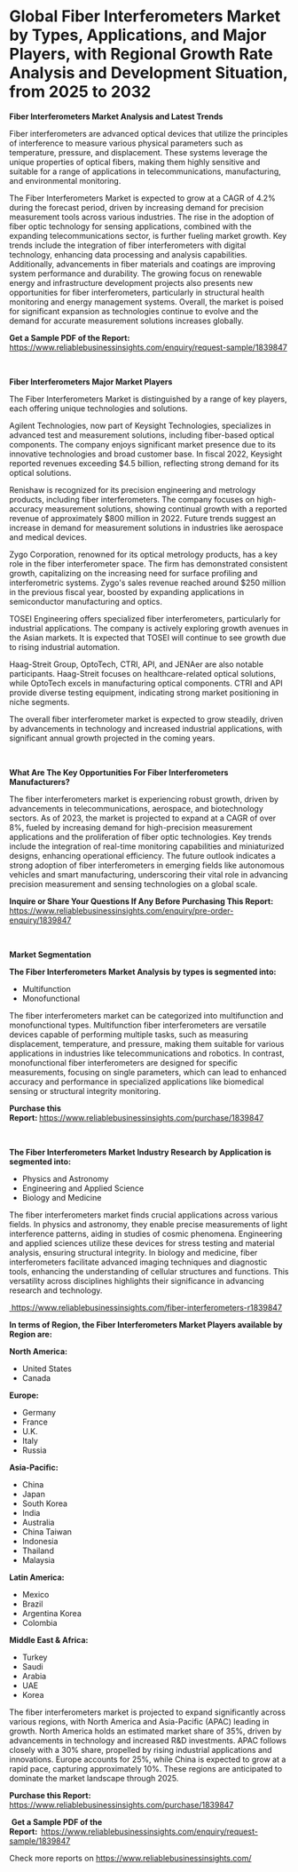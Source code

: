 <p><h1>Global Fiber Interferometers Market by Types, Applications, and Major Players, with Regional Growth Rate Analysis and Development Situation, from 2025 to 2032</h1></p><p><strong>Fiber Interferometers Market Analysis and Latest Trends</strong></p>
<p><p>Fiber interferometers are advanced optical devices that utilize the principles of interference to measure various physical parameters such as temperature, pressure, and displacement. These systems leverage the unique properties of optical fibers, making them highly sensitive and suitable for a range of applications in telecommunications, manufacturing, and environmental monitoring.</p><p>The Fiber Interferometers Market is expected to grow at a CAGR of 4.2% during the forecast period, driven by increasing demand for precision measurement tools across various industries. The rise in the adoption of fiber optic technology for sensing applications, combined with the expanding telecommunications sector, is further fueling market growth. Key trends include the integration of fiber interferometers with digital technology, enhancing data processing and analysis capabilities. Additionally, advancements in fiber materials and coatings are improving system performance and durability. The growing focus on renewable energy and infrastructure development projects also presents new opportunities for fiber interferometers, particularly in structural health monitoring and energy management systems. Overall, the market is poised for significant expansion as technologies continue to evolve and the demand for accurate measurement solutions increases globally.</p></p>
<p><strong>Get a Sample PDF of the Report:&nbsp;</strong> <a href="https://www.reliablebusinessinsights.com/enquiry/request-sample/1839847?utm_campaign=75&utm_medium=2&utm_source=Github&utm_content=ia&utm_term=10042025&utm_id=fiber-interferometers">https://www.reliablebusinessinsights.com/enquiry/request-sample/1839847</a></p>
<p>&nbsp;</p>
<p><strong>Fiber Interferometers Major Market Players</strong></p>
<p><p>The Fiber Interferometers Market is distinguished by a range of key players, each offering unique technologies and solutions. </p><p>Agilent Technologies, now part of Keysight Technologies, specializes in advanced test and measurement solutions, including fiber-based optical components. The company enjoys significant market presence due to its innovative technologies and broad customer base. In fiscal 2022, Keysight reported revenues exceeding $4.5 billion, reflecting strong demand for its optical solutions.</p><p>Renishaw is recognized for its precision engineering and metrology products, including fiber interferometers. The company focuses on high-accuracy measurement solutions, showing continual growth with a reported revenue of approximately $800 million in 2022. Future trends suggest an increase in demand for measurement solutions in industries like aerospace and medical devices.</p><p>Zygo Corporation, renowned for its optical metrology products, has a key role in the fiber interferometer space. The firm has demonstrated consistent growth, capitalizing on the increasing need for surface profiling and interferometric systems. Zygo's sales revenue reached around $250 million in the previous fiscal year, boosted by expanding applications in semiconductor manufacturing and optics.</p><p>TOSEI Engineering offers specialized fiber interferometers, particularly for industrial applications. The company is actively exploring growth avenues in the Asian markets. It is expected that TOSEI will continue to see growth due to rising industrial automation.</p><p>Haag-Streit Group, OptoTech, CTRI, API, and JENAer are also notable participants. Haag-Streit focuses on healthcare-related optical solutions, while OptoTech excels in manufacturing optical components. CTRI and API provide diverse testing equipment, indicating strong market positioning in niche segments.</p><p>The overall fiber interferometer market is expected to grow steadily, driven by advancements in technology and increased industrial applications, with significant annual growth projected in the coming years.</p></p>
<p>&nbsp;</p>
<p><strong>What Are The Key Opportunities For Fiber Interferometers Manufacturers?</strong></p>
<p><p>The fiber interferometers market is experiencing robust growth, driven by advancements in telecommunications, aerospace, and biotechnology sectors. As of 2023, the market is projected to expand at a CAGR of over 8%, fueled by increasing demand for high-precision measurement applications and the proliferation of fiber optic technologies. Key trends include the integration of real-time monitoring capabilities and miniaturized designs, enhancing operational efficiency. The future outlook indicates a strong adoption of fiber interferometers in emerging fields like autonomous vehicles and smart manufacturing, underscoring their vital role in advancing precision measurement and sensing technologies on a global scale.</p></p>
<p><strong>Inquire or Share Your Questions If Any Before Purchasing This Report:</strong> <a href="https://www.reliablebusinessinsights.com/enquiry/pre-order-enquiry/1839847?utm_campaign=75&utm_medium=2&utm_source=Github&utm_content=ia&utm_term=10042025&utm_id=fiber-interferometers">https://www.reliablebusinessinsights.com/enquiry/pre-order-enquiry/1839847</a></p>
<p>&nbsp;</p>
<p><strong>Market Segmentation</strong></p>
<p><strong>The Fiber Interferometers Market Analysis by types is segmented into:</strong></p>
<p><ul><li>Multifunction</li><li>Monofunctional</li></ul></p>
<p><p>The fiber interferometers market can be categorized into multifunction and monofunctional types. Multifunction fiber interferometers are versatile devices capable of performing multiple tasks, such as measuring displacement, temperature, and pressure, making them suitable for various applications in industries like telecommunications and robotics. In contrast, monofunctional fiber interferometers are designed for specific measurements, focusing on single parameters, which can lead to enhanced accuracy and performance in specialized applications like biomedical sensing or structural integrity monitoring.</p></p>
<p><strong>Purchase this Report:&nbsp;</strong><a href="https://www.reliablebusinessinsights.com/purchase/1839847?utm_campaign=75&utm_medium=2&utm_source=Github&utm_content=ia&utm_term=10042025&utm_id=fiber-interferometers">https://www.reliablebusinessinsights.com/purchase/1839847</a></p>
<p>&nbsp;</p>
<p><strong>The Fiber Interferometers Market Industry Research by Application is segmented into:</strong></p>
<p><ul><li>Physics and Astronomy</li><li>Engineering and Applied Science</li><li>Biology and Medicine</li></ul></p>
<p><p>The fiber interferometers market finds crucial applications across various fields. In physics and astronomy, they enable precise measurements of light interference patterns, aiding in studies of cosmic phenomena. Engineering and applied sciences utilize these devices for stress testing and material analysis, ensuring structural integrity. In biology and medicine, fiber interferometers facilitate advanced imaging techniques and diagnostic tools, enhancing the understanding of cellular structures and functions. This versatility across disciplines highlights their significance in advancing research and technology.</p></p>
<p><a href="https://www.reliablebusinessinsights.com/fiber-interferometers-r1839847?utm_campaign=75&utm_medium=2&utm_source=Github&utm_content=ia&utm_term=10042025&utm_id=fiber-interferometers">&nbsp;https://www.reliablebusinessinsights.com/fiber-interferometers-r1839847</a></p>
<p><strong>In terms of Region, the Fiber Interferometers Market Players available by Region are:</strong></p>
<p>
    <p> <strong> North America: </strong>
        <ul>
            <li>United States</li>
            <li>Canada</li>
        </ul>
        </p> 
    <p> <strong> Europe: </strong>
        <ul>
            <li>Germany</li>
            <li>France</li>
            <li>U.K.</li>
            <li>Italy</li>
            <li>Russia</li>
        </ul>
        </p> 
    <p> <strong> Asia-Pacific: </strong>
        <ul>
            <li>China</li>
            <li>Japan</li>
            <li>South Korea</li>
            <li>India</li>
            <li>Australia</li>
            <li>China Taiwan</li>
            <li>Indonesia</li>
            <li>Thailand</li>
            <li>Malaysia</li>
        </ul>
        </p> 
    <p> <strong> Latin America: </strong>
        <ul>
            <li>Mexico</li>
            <li>Brazil</li>
            <li>Argentina Korea</li>
            <li>Colombia</li>
        </ul>
        </p> 
    <p> <strong> Middle East & Africa: </strong>
        <ul>
            <li>Turkey</li>
            <li>Saudi</li>
            <li>Arabia</li>
            <li>UAE</li>
            <li>Korea</li>
        </ul>
    </p>
    </p>
<p><p>The fiber interferometers market is projected to expand significantly across various regions, with North America and Asia-Pacific (APAC) leading in growth. North America holds an estimated market share of 35%, driven by advancements in technology and increased R&D investments. APAC follows closely with a 30% share, propelled by rising industrial applications and innovations. Europe accounts for 25%, while China is expected to grow at a rapid pace, capturing approximately 10%. These regions are anticipated to dominate the market landscape through 2025.</p></p>
<p><strong>Purchase this Report: </strong><a href="https://www.reliablebusinessinsights.com/purchase/1839847?utm_campaign=75&utm_medium=2&utm_source=Github&utm_content=ia&utm_term=10042025&utm_id=fiber-interferometers">https://www.reliablebusinessinsights.com/purchase/1839847</a></p>
<p>&nbsp;<strong>Get a Sample PDF of the Report:&nbsp;&nbsp;</strong><a href="https://www.reliablebusinessinsights.com/enquiry/request-sample/1839847?utm_campaign=75&utm_medium=2&utm_source=Github&utm_content=ia&utm_term=10042025&utm_id=fiber-interferometers">https://www.reliablebusinessinsights.com/enquiry/request-sample/1839847</a></p>
<p><strong></strong></p>
<p>Check more reports on <a href="https://www.reliablebusinessinsights.com/?utm_campaign=75&utm_medium=2&utm_source=Github&utm_content=ia&utm_term=10042025&utm_id=fiber-interferometers">https://www.reliablebusinessinsights.com/</a></p>